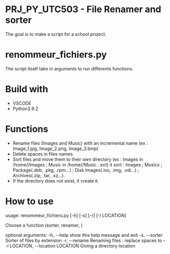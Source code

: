 # PRJ_PY_UTC503 - File Renamer and sorter
The goal is to make a script for a school project.
# renommeur_fichiers.py
The script itself take in arguments to run differents functions.
# Build with
- VSCODE
- Python3.9.2
# Functions
- Rename files (Images and Music) with an incremental name (ex : Image_1.jpg, Image_2.png, Image_3.bmp)
- Delete spaces in files names
- Sort files and move them to their own directory (ex : Images in /home/<user>/Images ; Music in /home/<user>/Music ..ect)
  it sort : Images ; Musics ; Package(.deb, .pkg, .rpm...) ; Disk Images(.iso, .img, .vdi...) ; Archives(.zip, .tar, .xz...).
- If the directory does not exist, it create it.
# How to use
  > 
  usage: renommeur_fichiers.py [-h] [-s] [-r] [-l LOCATION]

  Choose a function (sorter, renamer, )

  optional arguments:
    -h, --help            show this help message and exit
    -s, --sorter          Sorter of files by extension
    -r, --rename          Renaming files : replace spaces to -
    -l LOCATION, --location LOCATION
                          Giving a directory location
